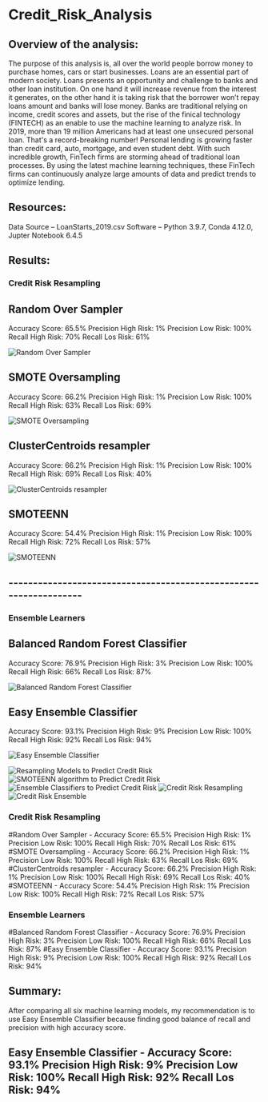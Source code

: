 # Credit_Risk_Analysis

## Overview of the analysis: 
The purpose of this analysis is, all over the world people borrow money to purchase homes, cars or start businesses. Loans are an essential part of modern society. Loans presents an opportunity and challenge to banks and other loan institution.  On one hand it will increase revenue from the interest it generates, on the other hand it is taking risk that the borrower won’t repay loans amount and banks will lose money.   Banks are traditional relying on income, credit scores and assets, but the rise of the finical technology (FINTECH) as an enable to use the machine learning to analyze risk.
In 2019, more than 19 million Americans had at least one unsecured personal loan. That's a record-breaking number! Personal lending is growing faster than credit card, auto, mortgage, and even student debt. With such incredible growth, FinTech firms are storming ahead of traditional loan processes. By using the latest machine learning techniques, these FinTech firms can continuously analyze large amounts of data and predict trends to optimize lending.


## Resources: 
Data Source – LoanStarts_2019.csv
Software – Python 3.9.7, Conda 4.12.0, Jupter Notebook 6.4.5



## Results:

### Credit Risk Resampling

## Random Over Sampler
Accuracy Score: 65.5%
Precision High Risk: 1%
Precision Low Risk: 100%
Recall High Risk: 70%
Recall Los Risk: 61%

![Random Over Sampler]( RandomOversampler.png)


## SMOTE Oversampling
Accuracy Score: 66.2%
Precision High Risk: 1%
Precision Low Risk: 100%
Recall High Risk: 63%
Recall Los Risk: 69%

![SMOTE Oversampling](SMOTE_Oversampling.png)

## ClusterCentroids resampler
Accuracy Score: 66.2%
Precision High Risk: 1%
Precision Low Risk: 100%
Recall High Risk: 69%
Recall Los Risk: 40%

![ClusterCentroids resampler](ClusterCentroids_resampler.png)
## SMOTEENN
Accuracy Score: 54.4%
Precision High Risk: 1%
Precision Low Risk: 100%
Recall High Risk: 72%
Recall Los Risk: 57%

![SMOTEENN](SMOTEENN.png)

## ------------------------------------------------------------------
### Ensemble Learners

## Balanced Random Forest Classifier
Accuracy Score: 76.9%
Precision High Risk: 3%
Precision Low Risk: 100%
Recall High Risk: 66%
Recall Los Risk: 87%

![ Balanced Random Forest Classifier]( Balanced_Random_Forest_Classifier.png)


## Easy Ensemble Classifier
Accuracy Score: 93.1%
Precision High Risk: 9%
Precision Low Risk: 100%
Recall High Risk: 92%
Recall Los Risk: 94%

![ Easy Ensemble Classifier](Easy_Ensemble_Classifier.png)

![ Resampling Models to Predict Credit Risk](Deliverable1_Resampling_Models_Predict_Credit_Risk.png)
![ SMOTEENN algorithm to Predict Credit Risk](Deliverable_2_SMOTEENN_algorithm_Predict_Credit_Risk.png)
![ Ensemble Classifiers to Predict Credit Risk](Deliverable_3_Ensemble_Classifiers_Predict_Credit_Risk.png)
![Credit Risk Resampling](credit_risk_resampling.png)
![Credit Risk Ensemble](credit_risk_ensemble.png)


### Credit Risk Resampling
#Random Over Sampler - Accuracy Score: 65.5% Precision High Risk: 1% Precision Low Risk: 100% Recall High Risk: 70% Recall Los Risk: 61%
#SMOTE Oversampling - Accuracy Score: 66.2% Precision High Risk: 1% Precision Low Risk: 100% Recall High Risk: 63% Recall Los Risk: 69%
#ClusterCentroids resampler - Accuracy Score: 66.2% Precision High Risk: 1% Precision Low Risk: 100% Recall High Risk: 69% Recall Los Risk: 40%
#SMOTEENN - Accuracy Score: 54.4% Precision High Risk: 1% Precision Low Risk: 100% Recall High Risk: 72% Recall Los Risk: 57%


### Ensemble Learners
#Balanced Random Forest Classifier - Accuracy Score: 76.9% Precision High Risk: 3% Precision Low Risk: 100% Recall High Risk: 66% Recall Los Risk: 87%
#Easy Ensemble Classifier - Accuracy Score: 93.1% Precision High Risk: 9% Precision Low Risk: 100% Recall High Risk: 92% Recall Los Risk: 94%

## Summary:
After comparing all six machine learning models, my recommendation is to use Easy Ensemble Classifier because finding good balance of recall and precision with high accuracy score.
## Easy Ensemble Classifier - Accuracy Score: 93.1% Precision High Risk: 9% Precision Low Risk: 100% Recall High Risk: 92% Recall Los Risk: 94%

